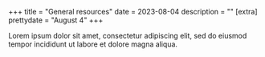 +++
title = "General resources"
date = 2023-08-04
description = ""
[extra]
prettydate = "August 4"
+++

Lorem ipsum dolor sit amet, consectetur adipiscing elit, sed do eiusmod tempor incididunt ut labore et dolore magna aliqua.
